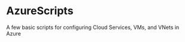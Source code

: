 AzureScripts
============

A few basic scripts for configuring Cloud Services, VMs, and VNets in Azure

